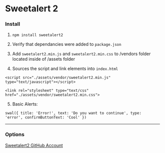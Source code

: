 # Sweetalert 2

### Install

1. `` npm install sweetalert2 ``

2. Verify that dependancies were added to `` package.json ``

3. Add `` sweetalert2.min.js `` and `` sweetalert2.min.css `` to /vendors folder located inside of /assets folder

4. Sources the script and link elements into ``index.html``
```
<script src="./assets/vendor/sweetalert2.min.js" type="text/javascript"></script>
```
```
<link rel="stylesheet" type="text/css" href="./assets/vendor/sweetalert2.min.css">
```

5. Basic Alerts:

  ``
  swal({
  title: 'Error!',
  text: 'Do you want to continue',
  type: 'error',
  confirmButtonText: 'Cool'
})
``


---

### Options
[Sweetalert2 GitHub Account](https://limonte.github.io/sweetalert2/)
